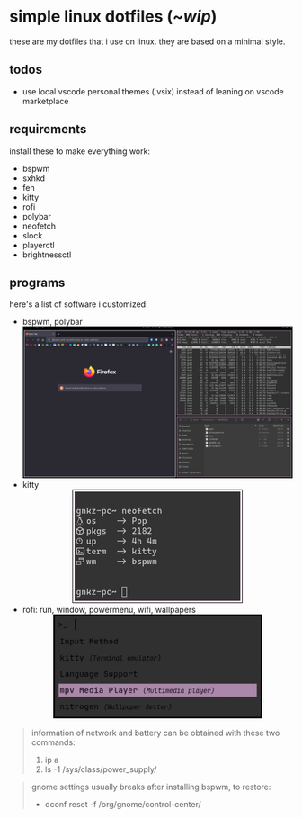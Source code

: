 # simple linux dotfiles (~_wip_)

these are my dotfiles that i use on linux. they are based on a minimal style.

## todos

+ use local vscode personal themes (.vsix) instead of leaning on vscode marketplace

## requirements

install these to make everything work:
+ bspwm
+ sxhkd
+ feh
+ kitty
+ rofi
+ polybar
+ neofetch
+ slock
+ playerctl
+ brightnessctl

## programs

here's a list of software i customized:
+ bspwm, polybar
        <div align="center">![bspwm](./imgs/bspwm.png)</div>
+ kitty
        <div align="center">![kitty](./imgs/kitty.png)</div>
+ rofi: run, window, powermenu, wifi, wallpapers
            <div align="center">![rofi](./imgs/rofi.png)</div>

> information of network and battery can be obtained with these two commands:
> 1. ip a
> 2. ls -1 /sys/class/power_supply/

> gnome settings usually breaks after installing bspwm, to restore:
> + dconf reset -f /org/gnome/control-center/
